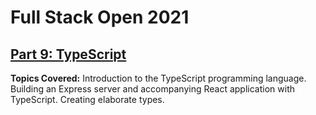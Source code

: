 # Full Stack Open 2021
## [Part 9: TypeScript](https://fullstackopen.com/en/part9)

**Topics Covered:** Introduction to the TypeScript programming language. Building an Express server and accompanying React application with TypeScript. Creating elaborate types.